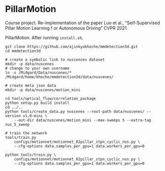 # PillarMotion
Course project. Re-implementation of the paper Luo et al., “Self-Supervised Pillar Motion Learning f or Autonomous Driving” CVPR 2021.

PillarMotion. 
After running `install.sh`,
```
git clone https://github.com/ajinkyakhoche/mmdetection3d.git
cd mmdetection3d

# create a symbolic link to nuscences dataset
mkdir -p data/nuscenes
# change to your own username
ln -s /Midgard/Data/nuscenes/* /Midgard/home/khoche/mmdetection3d/data/nuscenes/

# create meta json data
mkdir -p data/nuscenes/motion_mini

cd tools/optical_flow/correlation_package
python setup.py build install
cd ../..
python tools/create_data.py nuscenes --root-path data/nuscenes/ --version v1.0-mini \
    --out-dir data/nuscenes/motion_mini --max-sweeps 5 --extra-tag nus_5_sweep

# train the network
tools/train.py
    configs/motionnet/motionnet_02pillar_stpn_cyclic_nus.py \
    --cfg-options data.samples_per_gpu=1 data.workers_per_gpu=0

python tools/train.py \
    configs/motionnet/motionnet_02pillar_stpn_cyclic_nus.py \
    --cfg-options data.samples_per_gpu=1 data.workers_per_gpu=0
```
